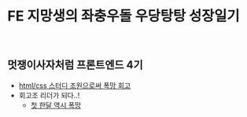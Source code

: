 # FE 지망생의 좌충우돌 우당탕탕 성장일기
<br>

## 멋쟁이사자처럼 프론트엔드 4기 
- [html/css 스터디 조원으로써 폭망 회고](https://github.com/kelly121212/TIL/blob/main/LikeLion/html_study_ssul.md)
- 회고조 리더가 되다..!
  - [첫 한달 역시 폭망](/)
